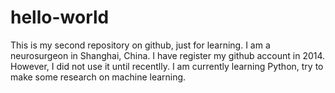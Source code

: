 # hello-world
This is my second repository on github, just for learning.
I am a neurosurgeon in Shanghai, China.
I have register my github account in 2014. However, I did not use it until recentlly.
I am currently learning Python, try to make some research on machine learning.
